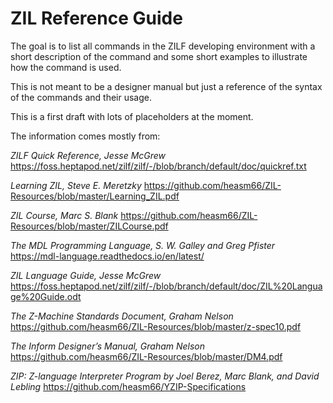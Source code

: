# ZIL Reference Guide

The goal is to list all commands in the ZILF developing environment with a short description 
of the command and some short examples to illustrate how the command is used.

This is not meant to be a designer manual but just a reference of the syntax of 
the commands and their usage.

This is a first draft with lots of placeholders at the moment.

The information comes mostly from:

  *ZILF Quick Reference, Jesse McGrew*
  https://foss.heptapod.net/zilf/zilf/-/blob/branch/default/doc/quickref.txt
  
  *Learning ZIL, Steve E. Meretzky*
  https://github.com/heasm66/ZIL-Resources/blob/master/Learning_ZIL.pdf
  
  *ZIL Course, Marc S. Blank*
  https://github.com/heasm66/ZIL-Resources/blob/master/ZILCourse.pdf
  
  *The MDL Programming Language, S. W. Galley and Greg Pfister*
  https://mdl-language.readthedocs.io/en/latest/
  
  *ZIL Language Guide, Jesse McGrew*
  https://foss.heptapod.net/zilf/zilf/-/blob/branch/default/doc/ZIL%20Language%20Guide.odt
  
  *The Z-Machine Standards Document, Graham Nelson*
  https://github.com/heasm66/ZIL-Resources/blob/master/z-spec10.pdf
  
  *The Inform Designer’s Manual, Graham Nelson*
  https://github.com/heasm66/ZIL-Resources/blob/master/DM4.pdf
  
  *ZIP: Z-language Interpreter Program by Joel Berez, Marc Blank, and David Lebling*
  https://github.com/heasm66/YZIP-Specifications
